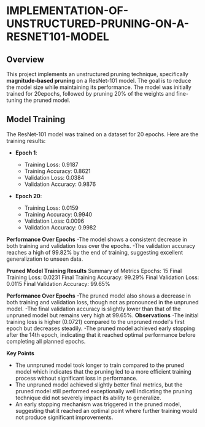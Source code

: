 # IMPLEMENTATION-OF-UNSTRUCTURED-PRUNING-ON-A-RESNET101-MODEL

## Overview 
This project implements an unstructured pruning technique, specifically **magnitude-based pruning** on a ResNet-101 model. The goal is to reduce the model size while maintaining its performance. The model was initially trained for  20epochs, followed by pruning 20% of the weights and fine-tuning the pruned model.

## Model Training
The ResNet-101 model was trained on a dataset for 20 epochs. Here are the training results:

- **Epoch 1**:
  - Training Loss: 0.9187
  - Training Accuracy: 0.8621
  - Validation Loss: 0.0384
  - Validation Accuracy: 0.9876

- **Epoch 20**:
  - Training Loss: 0.0159
  - Training Accuracy: 0.9940
  - Validation Loss: 0.0096
  - Validation Accuracy: 0.9982
 
**Performance Over Epochs**
-The model shows a consistent decrease in both training and validation loss over the epochs.
-The validation accuracy reaches a high of 99.82% by the end of training, suggesting excellent generalization to unseen data.

**Pruned Model Training Results**
Summary of Metrics
Epochs: 15
Final Training Loss: 0.0231
Final Training Accuracy: 99.29%
Final Validation Loss: 0.0115
Final Validation Accuracy: 99.65%

**Performance Over Epochs**
-The pruned model also shows a decrease in both training and validation loss, though not as pronounced in the unpruned model.
-The final validation accuracy is slightly lower than that of the unpruned model but remains very high at 99.65%.
**Observations**
-The initial training loss is higher (0.0721) compared to the unpruned model's first epoch but decreases steadily.
-The pruned model achieved early stopping after the 14th epoch, indicating that it reached optimal performance before completing all planned epochs.

**Key Points**
- The unnpruned model took longer to train compared to the pruned model which indicates that the pruning led to a more efficient training process without significant loss in performance.
- The unpruned model achieved slightly better final metrics, but the pruned model still performed exceptionally well indicating the pruning technique did not severely impact its ability to generalize.
- An early stopping mechanism was triggered in the pruned model, suggesting that it  reached an optimal point where further training would not produce significant improvements.
